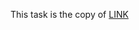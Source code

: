 This task is the copy of [LINK](https://github.com/ara2am/Competitive-programming/blob/master/informatics.mccme.ru/Изучение%20языка%20программирования/Ввод-вывод,%20оператор%20присваивания,%20арифметические%20операции/J.%20Следующее%20четное/2945.cpp)